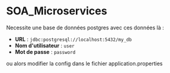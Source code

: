 # SOA_Microservices

Necessite une base de données postgres avec ces données là : 

- **URL** : `jdbc:postgresql://localhost:5432/my_db`
- **Nom d'utilisateur** : `user`
- **Mot de passe** : `password`

ou alors modifier la config dans le fichier application.properties
